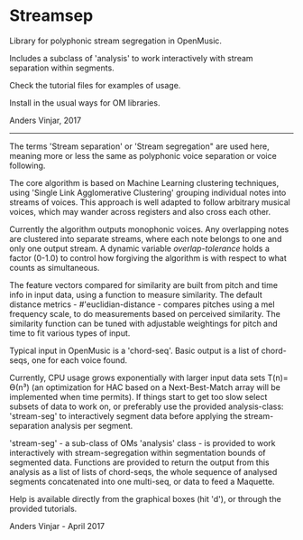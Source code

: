 # Streamsep

Library for polyphonic stream segregation in OpenMusic.

Includes a subclass of 'analysis' to work interactively with stream separation within segments.

Check the tutorial files for examples of usage.

Install in the usual ways for OM libraries.

Anders Vinjar, 2017

---------

The terms 'Stream separation' or 'Stream segregation" are used here,
meaning more or less the same as polyphonic voice separation or voice
following.

The core algorithm is based on Machine Learning clustering techniques,
using 'Single Link Agglomerative Clustering' grouping individual notes
into streams of voices.  This approach is well adapted to follow
arbitrary musical voices, which may wander across registers and also
cross each other.

Currently the algorithm outputs monophonic voices.  Any overlapping
notes are clustered into separate streams, where each note belongs to
one and only one output stream.  A dynamic variable
*overlap-tolerance* holds a factor (0-1.0) to control how forgiving
the algorithm is with respect to what counts as simultaneous.

The feature vectors compared for similarity are built from pitch and
time info in input data, using a function to measure similarity.  The
default distance metrics - #'euclidian-distance - compares pitches
using a mel frequency scale, to do measurements based on perceived
similarity.  The similarity function can be tuned with adjustable
weightings for pitch and time to fit various types of input.

Typical input in OpenMusic is a 'chord-seq'.  Basic output is a list
of chord-seqs, one for each voice found.

Currently, CPU usage grows exponentially with larger input data sets
T(n)= ϴ(n³) (an optimization for HAC based on a Next-Best-Match array
will be implemented when time permits).  If things start to get too
slow select subsets of data to work on, or preferably use the provided
analysis-class: 'stream-seg' to interactively segment data before
applying the stream-separation analysis per segment.

'stream-seg' - a sub-class of OMs 'analysis' class - is provided to
work interactively with stream-segregation within segmentation bounds
of segmented data.  Functions are provided to return the output from
this analysis as a list of lists of chord-seqs, the whole sequence of
analysed segments concatenated into one multi-seq, or data to feed a
Maquette.

Help is available directly from the graphical boxes (hit 'd'), or
through the provided tutorials.

Anders Vinjar - April 2017
